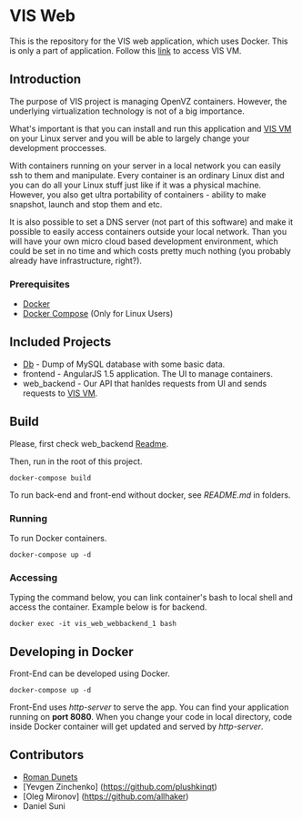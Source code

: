 # VIS Web

This is the repository for the VIS web application, which uses Docker. This is only a part of application. Follow this [link](https://docs.docker.com/engine/installation/) to access VIS VM.

## Introduction
The purpose of VIS project is managing OpenVZ containers. However, the underlying virtualization technology is not of a big importance.

What's important is that you can install and run this application and [VIS VM](https://docs.docker.com/engine/installation/) on your Linux server and you will be able to largely change your development proccesses.

With containers running on your server in a local network you can easily ssh to them and manipulate. Every container is an ordinary Linux dist and you can do all your Linux stuff just like if it was a physical machine. However, you also get ultra portability of containers - ability to make snapshot, launch and stop them and etc.

It is also possible to set a DNS server (not part of this software) and make it possible to easily access containers outside your local network. Than you will have your own micro cloud based development environment, which could be set in no time and which costs pretty much nothing (you probably already have infrastructure, right?).

### Prerequisites

* [Docker](https://docs.docker.com/engine/installation/)
* [Docker Compose](https://docs.docker.com/compose/) (Only for Linux Users)

## Included Projects
-   [Db](Db) - Dump of MySQL database with some basic data.
-   frontend - AngularJS 1.5 application. The UI to manage containers.
-   web_backend - Our API that hanldes requests from UI and sends requests to [VIS VM](https://docs.docker.com/engine/installation/).

## Build

Please, first check web_backend [Readme](link).

Then, run in the root of this project.
    
    docker-compose build

To run back-end and front-end without docker, see *README.md* in folders.

### Running

To run Docker containers.

    docker-compose up -d

### Accessing
Typing the command below, you can link container's bash to local shell and access the container. Example below is for backend.

    docker exec -it vis_web_webbackend_1 bash


## Developing in Docker
Front-End can be developed using Docker. 

    docker-compose up -d

Front-End uses *http-server* to serve the app. You can find your application running on **port 8080**. 
When you change your code in local directory, code inside Docker container will get updated and served by *http-server*.

## Contributors

-   [Roman Dunets](https://github.com/romandunets)
-   [Yevgen Zinchenko] (https://github.com/plushkinqt)
-   [Oleg Mironov] (https://github.com/allhaker)
-   Daniel Suni
